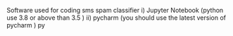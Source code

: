 Software used for coding sms spam classifier 
i) Jupyter Notebook (python use 3.8 or above than 3.5 ) 
ii) pycharm (you should use the latest version of pycharm ) py
